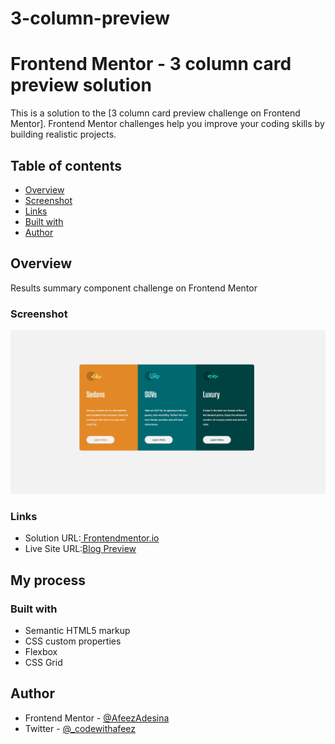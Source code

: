 # 3-column-preview
# Frontend Mentor - 3 column card preview solution

This is a solution to the [3 column card preview challenge on Frontend Mentor]. Frontend Mentor challenges help you improve your coding skills by building realistic projects. 

## Table of contents

- [Overview](#overview)
- [Screenshot](#screenshot)
- [Links](#links)
- [Built with](#built-with)
- [Author](#author)


## Overview
Results summary component challenge on Frontend Mentor

### Screenshot

![](/3-column-preview-card-component-main/design/3-column.png)



### Links

- Solution URL:[ Frontendmentor.io](https://www.frontendmentor.io/solutions/3column-preview-card-xT_Kcfgzye)
- Live Site URL:[Blog Preview](https://3-column-preview-gules.vercel.app/)

## My process

### Built with

- Semantic HTML5 markup
- CSS custom properties
- Flexbox
- CSS Grid


## Author

- Frontend Mentor - [@AfeezAdesina](https://www.frontendmentor.io/profile/AfeezAdesina)
- Twitter - [@_codewithafeez](https://www.twitter.com/_codewithafeez)


